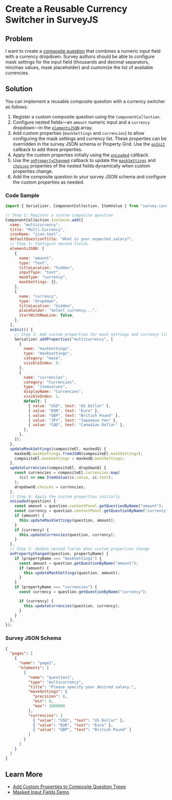 # Create a Reusable Currency Switcher in SurveyJS

## Problem

I want to create a [composite question](https://surveyjs.io/form-library/documentation/customize-question-types/create-composite-question-types) that combines a numeric input field with a currency dropdown. Survey authors should be able to configure mask settings for the input field (thousands and decimal separators, min/max values, mask placeholder) and customize the list of available currencies.

## Solution

You can implement a reusable composite question with a currency switcher as follows:

1. Register a custom composite question using the `ComponentCollection`.
2. Configure nested fields&mdash;an `amount` numeric input and a `currency` dropdown&mdash;in the [`elementsJSON`](https://surveyjs.io/form-library/documentation/api-reference/icustomquestiontypeconfiguration#elementsJSON) array.
3. Add custom properties (`maskSettings` and `currencies`) to allow configuring the mask settings and currency list. These properties can be overridden in the survey JSON schema or Property Grid. Use the [`onInit`](https://surveyjs.io/form-library/documentation/api-reference/icustomquestiontypeconfiguration#onInit) callback to add these properties.
4. Apply the custom properties initially using the [`onLoaded`](https://surveyjs.io/form-library/documentation/api-reference/icustomquestiontypeconfiguration#onLoaded) callback.
5. Use the [`onPropertyChanged`](https://surveyjs.io/form-library/documentation/api-reference/icustomquestiontypeconfiguration#onPropertyChanged) callback to update the [`maskSettings`](https://surveyjs.io/form-library/documentation/api-reference/text-entry-question-model#maskSettings) and [`choices`](https://surveyjs.io/form-library/documentation/api-reference/dropdown-menu-model#choices) properties of the nested fields dynamically when custom properties change.
6. Add the composite question to your survey JSON schema and configure the custom properties as needed.

### Code Sample

```javascript
import { Serializer, ComponentCollection, ItemValue } from "survey-core";

// Step 1: Register a custom composite question
ComponentCollection.Instance.add({
  name: "multicurrency",
  title: "Multi-Currency",
  iconName: "icon-text",
  defaultQuestionTitle: "What is your expected salary?",
  // Step 2: Configure nested fields
  elementsJSON: [
    {
      name: "amount",
      type: "text",
      titleLocation: "hidden",
      inputType: "text",
      maskType: "currency",
      maskSettings: {},
    },
    {
      name: "currency",
      type: "dropdown",
      titleLocation: "hidden",
      placeholder: "Select currency...",
      startWithNewLine: false,
    },
  ],
  onInit() {
    // Step 3: Add custom properties for mask settings and currency list
    Serializer.addProperties("multicurrency", [
      {
        name: "maskSettings",
        type: "masksettings",
        category: "mask",
        visibleIndex: 0,
      },
      {
        name: "currencies",
        category: "Currencies",
        type: "itemvalues",
        displayName: "Currencies",
        visibleIndex: 1,
        default: [
          { value: "USD", text: "US Dollar" },
          { value: "EUR", text: "Euro" },
          { value: "GBP", text: "British Pound" },
          { value: "JPY", text: "Japanese Yen" },
          { value: "CAD", text: "Canadian Dollar" },
        ],
      },
    ]);
  },
  updateMaskSettings(compositeEl, maskedQ) {
    maskedQ.maskSettings.fromJSON(compositeEl.maskSettings);
    compositeEl.maskSettings = maskedQ.maskSettings;
  },
  updateCurrencies(compositeEl, dropdownQ) {
    const currencies = compositeEl.currencies.map(
      (cc) => new ItemValue(cc.value, cc.text);
    );
    dropdownQ.choices = currencies;
  },
  // Step 4: Apply the custom properties initially
  onLoaded(question) {
    const amount = question.contentPanel.getQuestionByName("amount");
    const currency = question.contentPanel.getQuestionByName("currency");
    if (amount) {
      this.updateMaskSettings(question, amount);
    }
    if (currency) {
      this.updateCurrencies(question, currency);
    }
  },
  // Step 5: Update nested fields when custom properties change
  onPropertyChanged(question, propertyName) {
    if (propertyName === "maskSettings") {
      const amount = question.getQuestionByName("amount");
      if (amount) {
        this.updateMaskSettings(question, amount);
      }
    }
    if (propertyName === "currencies") {
      const currency = question.getQuestionByName("currency");

      if (currency) {
        this.updateCurrencies(question, currency);
      }
    }
  },
});
```

### Survey JSON Schema

```json
{
  "pages": [
    {
      "name": "page1",
      "elements": [
        {
          "name": "question1",
          "type": "multicurrency",
          "title": "Please specify your desired salary.",
          "maskSettings": {
            "precision": 0,
            "min": 0,
            "max": 1000000
          },
          "currencies": [
            { "value": "USD", "text": "US Dollar" },
            { "value": "EUR", "text": "Euro" },
            { "value": "GBP", "text": "British Pound" }
          ]
        }
      ]
    }
  ]
}
```

## Learn More

- [Add Custom Properties to Composite Question Types](https://surveyjs.io/form-library/documentation/customize-question-types/create-composite-question-types#add-custom-properties-to-composite-question-types)
- [Masked Input Fields Demo](https://surveyjs.io/form-library/examples/masked-input-fields/)